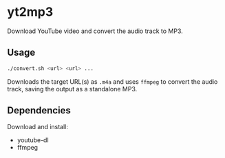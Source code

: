 # yt2mp3

Download YouTube video and convert the audio track to MP3.

## Usage

```bash
./convert.sh <url> <url> ...
```
Downloads the target URL(s) as `.m4a` and uses `ffmpeg` to convert the audio track, 
saving the output as a standalone MP3.

## Dependencies

Download and install:
  - youtube-dl
  - ffmpeg
